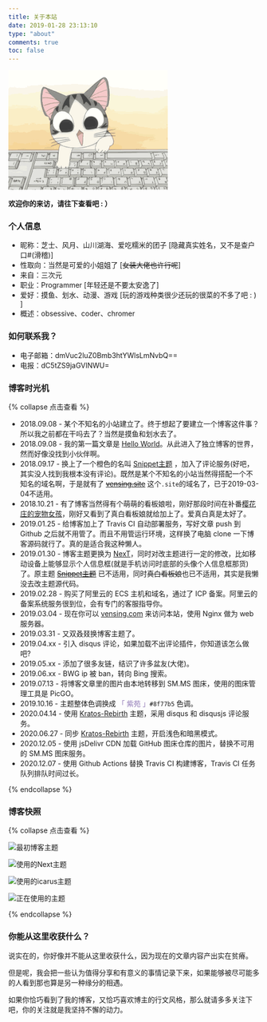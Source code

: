 ```yaml
---
title: 关于本站
date: 2019-01-28 23:13:10
type: "about"
comments: true
toc: false
---
```


![| 📟 半吊子开发者 | ⛩ 东方妖梦厨 | 🍅 番茄小豆汤 | 🧚‍♀️ 普通人类 |](/images/chi.gif)


**欢迎你的来访，请往下查看吧 : ）**


### 个人信息

- 昵称：芝士、风月、山川湖海、爱吃糯米的团子 [隐藏真实姓名，又不是查户口#(滑稽)]
- 性取向：当然是可爱的小姐姐了 [~~女装大佬也许行呢~~]
- 来自：三次元
- 职业：Programmer [年轻还是不要太安逸了]
- 爱好：摸鱼、划水、动漫、游戏 [玩的游戏种类很少还玩的很菜的不多了吧 : ) ]
- 概述：obsessive、coder、chromer


### 如何联系我？

- 电子邮箱：dmVuc2luZ0Bmb3htYWlsLmNvbQ==
- 电报：dC5tZS9jaGVlNWU=

### 博客时光机

{% collapse 点击查看 %}

- 2018.09.08 - 某个不知名的小站建立了。终于想起了要建立一个博客这件事？所以我之前都在干吗去了？当然是摸鱼和划水去了。
- 2018.09.08 - 我的第一篇文章是 [Hello World](https://vensing.com/2018/09/08/hello-world/)。从此进入了独立博客的世界，然而好像没找到小伙伴啊。
- 2018.09.17 - 换上了一个橙色的名叫 [Snippet主题](https://github.com/shenliyang/hexo-theme-snippet) ，加入了评论服务(好吧，其实没人找到我根本没有评论)。既然是某个不知名的小站当然得搭配一个不知名的域名啊，于是就有了 ~~[vensing.site](https://vensing.site)~~ 这个`.site`的域名了，已于2019-03-04不适用。
- 2018.10.21 - 有了博客当然得有个萌萌的看板娘啦，刚好那段时间在补番[樱花庄的宠物女孩](https://www.bilibili.com/bangumi/media/md687/?from=search&seid=5864954923037171538)，刚好又看到了真白看板娘就给加上了。爱真白真是太好了。
- 2019.01.25 - 给博客加上了 Travis CI 自动部署服务，写好文章 push 到 Github 之后就不用管了。而且不用管运行环境，这样换了电脑 clone 一下博客源码就行了。真的是适合我这种懒人。
- 2019.01.30 - 博客主题更换为 [NexT](https://github.com/iissnan/hexo-theme-next)，同时对改主题进行一定的修改，比如移动设备上能够显示个人信息框(就是手机访问时底部的头像个人信息框那货)了。原主题 ~~[Snippet主题](https://github.com/shenliyang/hexo-theme-snippet)~~ 已不适用，同时~~真白看板娘~~也已不适用，其实是我懒没去改主题源代码。
- 2019.02.28 - 购买了阿里云的 ECS 主机和域名，通过了 ICP 备案。阿里云的备案系统服务很到位，会有专门的客服指导你。
- 2019.03.04 - 现在你可以 [vensing.com](https://www.vensing.com) 来访问本站，使用 Nginx 做为 web 服务器。
- 2019.03.31 - 又双叒叕换博客主题了。
- 2019.04.xx - 引入 disqus 评论，如果加载不出评论插件，你知道该怎么做吧?
- 2019.05.xx - 添加了很多友链，结识了许多盆友(大佬)。
- 2019.06.xx - BWG ip 被 ban，转向 Bing 搜索。
- 2019.07.13 - 将博客文章里的图片由本地转移到 SM.MS 图床，使用的图床管理工具是 PicGO。
- 2019.10.16 - 主题整体色调换成 <span style="color:#8f77b5">「 紫苑 」</span>`#8f77b5` 色调。
- 2020.04.14 - 使用 [Kratos-Rebirth](https://github.com/Candinya/Kratos-Rebirth) 主题，采用 disqus 和 disqusjs 评论服务。
- 2020.06.27 - 同步 [Kratos-Rebirth](https://github.com/Candinya/Kratos-Rebirth) 主题，开启浅色和暗黑模式。
- 2020.12.05 - 使用 jsDelivr CDN 加载 GitHub 图床仓库的图片，替换不可用的 SM.MS 图床服务。 
- 2020.12.07 - 使用 Github Actions 替换 Travis CI 构建博客，Travis CI 任务队列排队时间过长。

{% endcollapse %}

### 博客快照

{% collapse 点击查看 %}

![最初博客主题](https://cdn.jsdelivr.net/gh/vensing/static@master/image/5d29669c36e0f61903.png)

![使用的Next主题](https://cdn.jsdelivr.net/gh/vensing/static@master/image/5d2969600b95d66901.png)

![使用的icarus主题](https://cdn.jsdelivr.net/gh/vensing/static@master/image/5d2e74db631ba20017.png)

![正在使用的主题](https://cdn.jsdelivr.net/gh/vensing/static@master/image/agbkYHThGBAdnt4.png)

{% endcollapse %}

### 你能从这里收获什么？

说实在的，你好像并不能从这里收获什么，因为现在的文章内容产出实在贫瘠。

但是呢，我会把一些认为值得分享和有意义的事情记录下来，如果能够被尽可能多的人看到那也算是另一种缘分的相遇。

如果你恰巧看到了我的博客，又恰巧喜欢博主的行文风格，那么就请多多关注下吧，你的关注就是我坚持不懈的动力。

